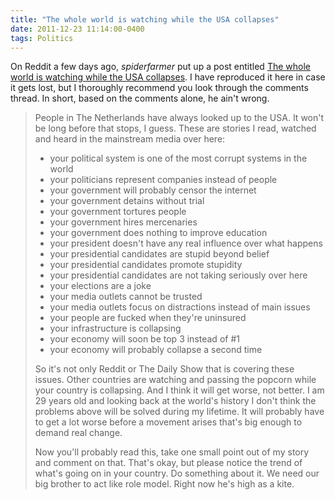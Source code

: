 ```yaml
---
title: "The whole world is watching while the USA collapses"
date: 2011-12-23 11:14:00-0400
tags: Politics
---
```


On Reddit a few days ago, *spiderfarmer* put up a post entitled [The whole world is watching while the USA collapses](http://www.reddit.com/r/politics/comments/nhb6f/the_whole_world_is_watching_while_the_usa/).  I have reproduced it here in case it gets lost, but I thoroughly recommend you look through the comments thread.  In short, based on the comments alone, he ain't wrong.

<!--more-->

> People in The Netherlands have always looked up to the USA. It won't be long before that stops, I guess. These are stories I read, watched and heard in the mainstream media over here:
> 
> * your political system is one of the most corrupt systems in the world
> * your politicians represent companies instead of people
> * your government will probably censor the internet
> * your government detains without trial
> * your government tortures people
> * your government hires mercenaries
> * your government does nothing to improve education
> * your president doesn't have any real influence over what happens
> * your presidential candidates are stupid beyond belief
> * your presidential candidates promote stupidity
> * your presidential candidates are not taking seriously over here
> * your elections are a joke
> * your media outlets cannot be trusted
> * your media outlets focus on distractions instead of main issues
> * your people are fucked when they're uninsured
> * your infrastructure is collapsing
> * your economy will soon be top 3 instead of #1
> * your economy will probably collapse a second time
> 
> So it's not only Reddit or The Daily Show that is covering these issues. Other countries are watching and passing the popcorn while your country is collapsing. And I think it will get worse, not better. I am 29 years old and looking back at the world's history I don't think the problems above will be solved during my lifetime. It will probably have to get a lot worse before a movement arises that's big enough to demand real change.
> 
> Now you'll probably read this, take one small point out of my story and comment on that. That's okay, but please notice the trend of what's going on in your country. Do something about it. We need our big brother to act like role model. Right now he's high as a kite.
